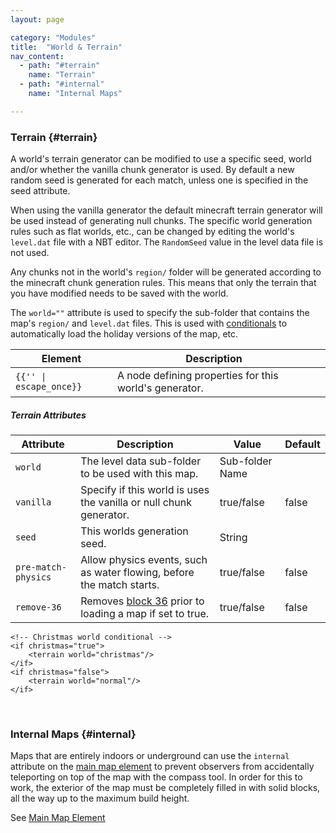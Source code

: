 ```yaml
---
layout: page

category: "Modules"
title:  "World & Terrain"
nav_content:
  - path: "#terrain"
    name: "Terrain"
  - path: "#internal"
    name: "Internal Maps"

---
```


### Terrain {#terrain}
A world's terrain generator can be modified to use a specific seed, world and/or whether the vanilla chunk generator is used. By default a new random seed is generated for each match, unless one is specified in the seed attribute.

When using the vanilla generator the default minecraft terrain generator will be used instead of generating null chunks.
The specific world generation rules such as flat worlds, etc., can be changed by editing the world's `level.dat` file with a NBT editor. The `RandomSeed` value in the level data file is not used.

Any chunks not in the world's `region/` folder will be generated according to the minecraft chunk generation rules. This means that only the terrain that you have modified needs to be saved with the world.


The `world=""` attribute is used to specify the sub-folder that contains the map's `region/` and `level.dat` files.
This is used with [conditionals](/modules/includes_conditionals#conditionals) to automatically load the holiday versions of the map, etc.

<div class='table-responsive'>
  <table class='table table-striped table-condensed'>
    <thead>
      <tr>
        <th>Element</th>
        <th>Description</th>
        <th></th>
      </tr>
    </thead>
    <tbody>
      <tr>
        <td>
          <span class='highlight'>
            <code>{{'<terrain/>' | escape_once}}</code>
          </span>
        </td>
        <td>
          A node defining properties for this world's generator.
        </td>
        <td></td>
      </tr>
    </tbody>
  </table>
</div>
<h5>Terrain Attributes</h5>
<div class='table-responsive'>
  <table class='table table-striped table-condensed'>
    <thead>
      <tr>
        <th>Attribute</th>
        <th>Description</th>
        <th>Value</th>
        <th>Default</th>
      </tr>
    </thead>
    <tbody>
      <tr>
        <td>
          <code>world</code>
        </td>
        <td>
          The level data sub-folder to be used with this map.
        </td>
        <td>
          <span class='label label-primary'>Sub-folder Name</span>
        </td>
        <td></td>
      </tr>
      <tr>
        <td>
          <code>vanilla</code>
        </td>
        <td>
          Specify if this world is uses the vanilla or null chunk generator.
        </td>
        <td>
          <span class='label label-primary'>true/false</span>
        </td>
        <td>false</td>
      </tr>
      <tr>
        <td>
          <code>seed</code>
        </td>
        <td>
          This worlds generation seed.
        </td>
        <td>
          <span class='label label-primary'>String</span>
        </td>
        <td></td>
      </tr>
      <tr>
        <td>
          <code>pre-match-physics</code>
        </td>
        <td>
          Allow physics events, such as water flowing, before the match starts.
        </td>
        <td>
          <span class='label label-primary'>true/false</span>
        </td>
        <td>false</td>
      </tr>
      <tr>
        <td>
          <code>remove-36</code>
        </td>
        <td>
          Removes <a href='/reference/inventory#material_finder'>block 36</a> prior to loading a map if set to true.
        </td>
        <td>
          <span class='label label-primary'>true/false</span>
        </td>
        <td>false</td>
      </tr>
    </tbody>
  </table>
</div>
    <terrain vanilla="true" seed="qwerty"/>

    <!-- Christmas world conditional -->
    <if christmas="true">
        <terrain world="christmas"/>
    </if>
    <if christmas="false">
        <terrain world="normal"/>
    </if>

<br/>

### Internal Maps {#internal}
Maps that are entirely indoors or underground can use the `internal` attribute on the [main map element](/modules/main)
to prevent observers from accidentally teleporting on top of the map with the compass tool.
In order for this to work, the exterior of the map must be completely filled in with solid blocks,
all the way up to the maximum build height.

See [Main Map Element](/modules/main)
